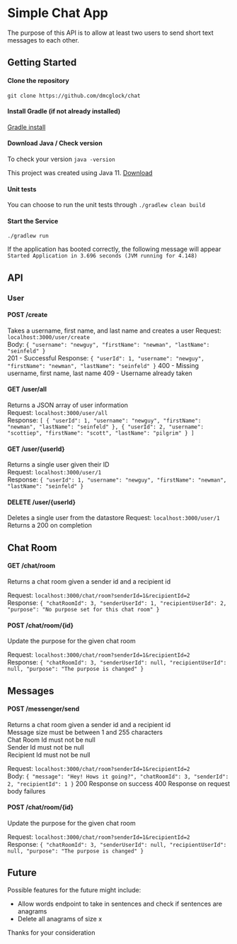 Simple Chat App
=========
The purpose of this API is to allow at least two users to send short text messages to each other. 

## Getting Started

#### Clone the repository
`git clone https://github.com/dmcglock/chat`

#### Install Gradle (if not already installed)
[Gradle install](https://gradle.org/install/)

#### Download Java / Check version
To check your version `java -version`

This project was created using Java 11. [Download](https://www.oracle.com/java/technologies/javase-jdk11-downloads.html) 

#### Unit tests
You can choose to run the unit tests through `./gradlew clean build`

#### Start the Service
`./gradlew run` <br/>

If the application has booted correctly, the following message will appear ```Started Application in 3.696 seconds (JVM running for 4.148) ```

## API 

### User
#### POST /create
Takes a username, first name, and last name and creates a user
Request: `localhost:3000/user/create` <br/>
Body: `{
           "username": "newguy",
           "firstName": "newman",
           "lastName": "seinfeld"
       }` <br/>
201 - Successful Response: `{
               "userId": 1,
               "username": "newguy",
               "firstName": "newman",
               "lastName": "seinfeld"
           }`
400 - Missing username, first name, last name
409 - Username already taken
           
#### GET /user/all
Returns a JSON array of user information <br/>
Request: `localhost:3000/user/all` <br/>
Response: `[
               {
                   "userId": 1,
                   "username": "newguy",
                   "firstName": "newman",
                   "lastName": "seinfeld"
               },
               {
                   "userId": 2,
                   "username": "scottiep",
                   "firstName": "scott",
                   "lastName": "pilgrim"
               }
           ]` <br/>
           
#### GET /user/{userId}
Returns a single user given their ID <br/>
Request: `localhost:3000/user/1` <br/>
Response: `{
              "userId": 1,
              "username": "newguy",
              "firstName": "newman",
              "lastName": "seinfeld"
          }` <br/>           

#### DELETE /user/{userId}
Deletes a single user from the datastore
Request: `localhost:3000/user/1`
Returns a 200 on completion

## Chat Room
#### GET /chat/room
Returns a chat room given a sender id and a recipient id <br/>

Request: `localhost:3000/chat/room?senderId=1&recipientId=2` <br/>
Response: `{
               "chatRoomId": 3,
               "senderUserId": 1,
               "recipientUserId": 2,
               "purpose": "No purpose set for this chat room"
           }`
           
#### POST /chat/room/{id}
Update the purpose for the given chat room <br/>

Request: `localhost:3000/chat/room?senderId=1&recipientId=2` <br/>
Response: `{
               "chatRoomId": 3,
               "senderUserId": null,
               "recipientUserId": null,
               "purpose": "The purpose is changed"
           }`    

## Messages
#### POST /messenger/send
Returns a chat room given a sender id and a recipient id <br/>
Message size must be between 1 and 255 characters <br/>
Chat Room Id must not be null <br/>
Sender Id must not be null <br/>
Recipient Id must not be null <br/>

Request: `localhost:3000/chat/room?senderId=1&recipientId=2` <br/>
Body: `{
           "message": "Hey! Hows it going?",
           "chatRoomId": 3,
           "senderId": 2,
           "recipientId": 1
       }`
200 Response on success
400 Response on request body failures
           
#### POST /chat/room/{id}
Update the purpose for the given chat room <br/>

Request: `localhost:3000/chat/room?senderId=1&recipientId=2` <br/>
Response: `{
               "chatRoomId": 3,
               "senderUserId": null,
               "recipientUserId": null,
               "purpose": "The purpose is changed"
           }`                     
           


## Future
Possible features for the future might include:
* Allow words endpoint to take in sentences and check if sentences are anagrams
* Delete all anagrams of size x

Thanks for your consideration



